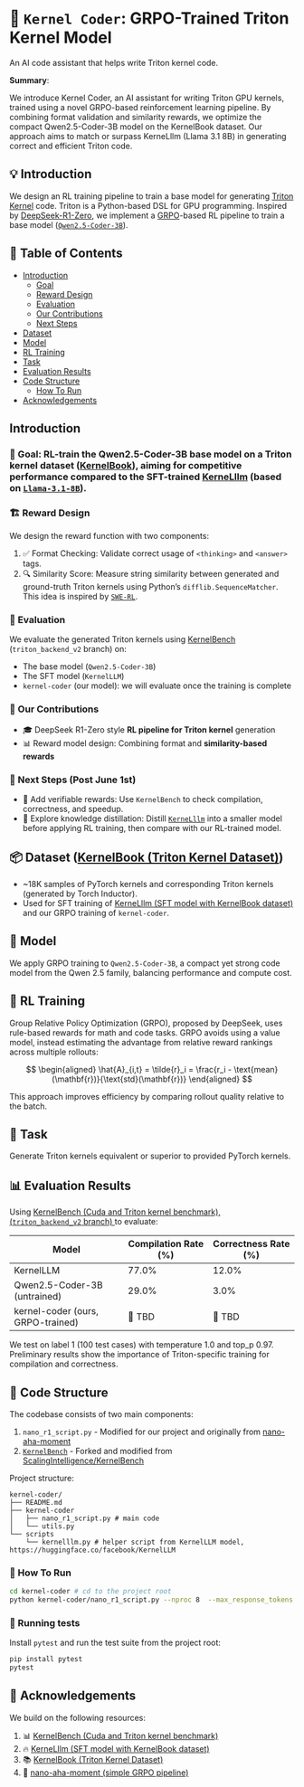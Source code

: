 # 🚀 `Kernel Coder`: GRPO-Trained Triton Kernel Model

An AI code assistant that helps write Triton kernel code.

**Summary**:

We introduce Kernel Coder, an AI assistant for writing Triton GPU kernels, trained using a novel GRPO-based reinforcement learning pipeline. By combining format validation and similarity rewards, we optimize the compact Qwen2.5-Coder-3B model on the KernelBook dataset. Our approach aims to match or surpass KerneLllm (Llama 3.1 8B) in generating correct and efficient Triton code.

## 💡 Introduction

We design an RL training pipeline to train a base model for generating [Triton Kernel](https://openai.com/index/triton/) code. Triton is a Python-based DSL for GPU programming. Inspired by [DeepSeek-R1-Zero](https://arxiv.org/abs/2501.12948), we implement a [GRPO](https://arxiv.org/abs/2402.03300)-based RL pipeline to train a base model ([`Qwen2.5-Coder-3B`](https://huggingface.co/Qwen/Qwen2.5-Coder-3B)).

## 📑 Table of Contents

- [Introduction](#Introduction)
	- [Goal](#-goal)
	- [Reward Design](#️-reward-design)
	- [Evaluation](#-evaluation)
	- [Our Contributions](#-our-contributions)
	- [Next Steps](#-next-steps-post-june-1st)
- [Dataset](#-dataset)
- [Model](#-model)
- [RL Training](#-rl-training)
- [Task](#task)
- [Evaluation Results](#evaluation-results)
- [Code Structure](#code-structure)
	- [How To Run](#-how-to-run)
- [Acknowledgements](#acknowledgements)

## Introduction

### 🎯 Goal: RL-train the Qwen2.5-Coder-3B base model on a Triton kernel dataset ([KernelBook](https://huggingface.co/datasets/GPUMODE/KernelBook)), aiming for competitive performance compared to the SFT-trained [KerneLllm](https://huggingface.co/facebook/KernelLLM) (based on [`Llama-3.1-8B`](https://huggingface.co/meta-llama/Llama-3.1-8B)).

### 🏗️ Reward Design

We design the reward function with two components:

1. ✅ Format Checking: Validate correct usage of `<thinking>` and `<answer>` tags.
2.	🔍 Similarity Score: Measure string similarity between generated and ground-truth Triton kernels using Python’s `difflib.SequenceMatcher`. This idea is inspired by [`SWE-RL`](https://arxiv.org/abs/2502.18449).

### 🧪 Evaluation

We evaluate the generated Triton kernels using [KernelBench](https://github.com/ScalingIntelligence/KernelBench.git) (`triton_backend_v2` branch) on:

- The base model (`Qwen2.5-Coder-3B`)
- The SFT model (`KernelLLM`)
- `kernel-coder` (our model): we will evaluate once the training is complete

### 🌟 Our Contributions

-  🎓 DeepSeek R1-Zero style **RL pipeline for Triton kernel** generation
-  📊 Reward model design: Combining format and **similarity-based rewards**


### 🔭 Next Steps (Post June 1st)

-	🧪 Add verifiable rewards: Use `KernelBench` to check compilation, correctness, and speedup.
-	🔄 Explore knowledge distillation: Distill [`KerneLllm`](https://huggingface.co/facebook/KernelLLM) into a smaller model before applying RL training, then compare with our RL-trained model.


## 📦 Dataset ([KernelBook (Triton Kernel Dataset)](https://huggingface.co/datasets/GPUMODE/KernelBook))

- ~18K samples of PyTorch kernels and corresponding Triton kernels (generated by Torch Inductor).
- Used for SFT training of [KerneLllm (SFT model with KernelBook dataset)](https://huggingface.co/facebook/KernelLLM) and our GRPO training of `kernel-coder`.


## 🧠 Model

We apply GRPO training to `Qwen2.5-Coder-3B`, a compact yet strong code model from the Qwen 2.5 family, balancing performance and compute cost.


## 🔄 RL Training

Group Relative Policy Optimization (GRPO), proposed by DeepSeek, uses rule-based rewards for math and code tasks. GRPO avoids using a value model, instead estimating the advantage from relative reward rankings across multiple rollouts:

$$
\begin{aligned}
\hat{A}_{i,t} = \tilde{r}_i = \frac{r_i - \text{mean}(\mathbf{r})}{\text{std}(\mathbf{r})}
\end{aligned}
$$

This approach improves efficiency by comparing rollout quality relative to the batch.


## 🧪 Task

Generate Triton kernels equivalent or superior to provided PyTorch kernels.


## 📊 Evaluation Results

Using [KernelBench (Cuda and Triton kernel benchmark), (`triton_backend_v2` branch) ](https://github.com/ScalingIntelligence/KernelBench.git) to evaluate:

| Model | Compilation Rate (%) | Correctness Rate (%) |
|-------|---------------------|---------------------|
| KernelLLM | 77.0% | 12.0% |
| Qwen2.5-Coder-3B (untrained) | 29.0% | 3.0% |
| kernel-coder (ours, GRPO-trained) | 🚧 TBD | 🚧 TBD |

We test on label 1 (100 test cases) with temperature 1.0 and top_p 0.97. Preliminary results show the importance of Triton-specific training for compilation and correctness.

## 📂 Code Structure

The codebase consists of two main components:
1. `nano_r1_script.py` - Modified for our project and originally from [nano-aha-moment](https://github.com/McGill-NLP/nano-aha-moment/blob/f6384878831796fc29f560016e3cd570d264b823/nano_r1_script.py)
2. [`KernelBench`](https://github.com/insop/KernelBench) - Forked and modified from [ScalingIntelligence/KernelBench](https://github.com/ScalingIntelligence/KernelBench)

Project structure:

```
kernel-coder/
├── README.md
├── kernel-coder
│   ├── nano_r1_script.py # main code
│   └── utils.py
└── scripts
    └── kernelllm.py # helper script from KernelLLM model, https://huggingface.co/facebook/KernelLLM
```

### 🏃 How To Run

```bash
cd kernel-coder # cd to the project root
python kernel-coder/nano_r1_script.py --nproc 8  --max_response_tokens 2048

```

### 🧪 Running tests

Install `pytest` and run the test suite from the project root:

```bash
pip install pytest
pytest
```


## 🙏 Acknowledgements

We build on the following resources:

1. 📊 [KernelBench (Cuda and Triton kernel benchmark)](https://github.com/ScalingIntelligence/KernelBench.git)
2. 🔥 [KerneLllm (SFT model with KernelBook dataset)](https://huggingface.co/facebook/KernelLLM)
3. 📚 [KernelBook (Triton Kernel Dataset)](https://huggingface.co/datasets/GPUMODE/KernelBook)
4. 🧪 [nano-aha-moment (simple GRPO pipeline)](https://github.com/McGill-NLP/nano-aha-moment)
